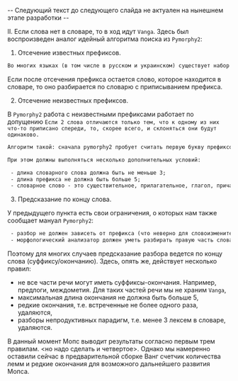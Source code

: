
-- Следующий текст до следующего слайда не актуален на нынешнем этапе разработки -- 

II. Если слова нет в словаре, то в ход идут `Vanga`. Здесь был воспроизведен аналог идейный алгоритма поиска из `Pymorphy2`:

1) Отсечение известных префиксов. 

``` txt
Во многих языках (в том числе в русском и украинском) существует набор словообразовательных префиксов, которые можно приписать к слову, и которые при этом не меняют то, как слово разбирается и склоняется.

```

Если после отсечения префикса остается слово, которое находится в словаре, то оно разбирается по словарю с приписыванием префикса.

2) Отсечение неизвестных префиксов. 

В `Pymorphy2` работа с неизвестными префиксами работает по допущению `Если 2 слова отличаются только тем, что к одному из них что-то приписано спереди, то, скорее всего, и склоняться они будут одинаково.`

``` txt
Алгоритм такой: сначала pymorphy2 пробует считать первую букву префиксом, потом первые две буквы, потом первые 3 буквы и т.д. до 5, и смотрит, нет ли остатка в словаре.

При этом должны выполняться несколько дополнительных условий:

 - длина словарного слова должна быть не меньше 3;
 - длина префикса не должна быть больше 5;
 - словарное слово - это существительное, прилагательное, глагол, причастие или деепричастие.

```

3) Предсказание по концу слова. 

У предыдущего пункта есть свои ограничения, о которых нам также сообщает мануал `Pymorphy2`:

``` txt
 - разбор не должен зависеть от префикса (что неверно для словоизменительных префиксов “по” и “наи”, которые образуют формы прилагательных);
 - морфологический анализатор должен уметь разбирать правую часть слова (путем поиска по словарю или еще как-то) - правая часть слова должна иметь какой-то смысл сама по себе.

```

Поэтому для многих случаев предсказание разбора ведется по концу слова (суффиксу/окончанию). Здесь, опять же, действует несколько правил:

- не все части речи могут иметь суффиксы-окончания. Например, предлоги, междометия. Для таких частей речи мы не храним `Vanga`,
- максимальная длина окончания не должна быть больше 5,
- редкие окончания, т.е. встреченные не более одного раза, удаляются,
- разборы непродуктивных парадигм, т.е. менее 3 лексем в словаре, удаляются.

В данный момент Мопс выводит результаты согласно первым трем правилам. <но надо сделать и четвертое>. 
Однако мы намеренно оставили сейчас в предварительной сборке Ванг счетчик количества лемм и редкие окончания для возможного дальнейшего развития Мопса.